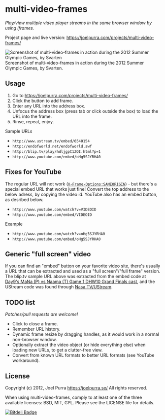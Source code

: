 # multi-video-frames
*Play/view multiple video player streams in the same browser window by using iframes.*

Project page and live version: https://joelpurra.com/projects/multi-video-frames/

<img src="https://joelpurra.com/projects/multi-video-frames/sample-olympic-games-summer-2012.jpg" alt="Screenshot of multi-video-frames in action during the 2012 Summer Olympic Games, by Svarten"  title="Screenshot of multi-video-frames in action during the 2012 Summer Olympic Games, by Svarten" />  
Screenshot of multi-video-frames in action during the 2012 Summer Olympic Games, by Svarten.

## Usage

1. Go to https://joelpurra.com/projects/multi-video-frames/
1. Click the button to add frame.
1. Enter any URL into the address box.
1. Unfocus the address box (press tab or click outside the box) to load the URL into the frame.
1. Rinse, repeat, enjoy.

Sample URLs
* `http://www.ustream.tv/embed/6540154`
* `http://endofworld.net/endofworld.swf`
* `http://blip.tv/play/hdljgpC1ZQI.html?p=1`
* `http://www.youtube.com/embed/oHg5SJYRHA0`

## Fixes for YouTube
The regular URL will not work ([`X-Frame-Options:SAMEORIGIN`](https://google.com/?q=X-Frame-Options:SAMEORIGIN)) - but there's a special embed URL that works just fine! Convert the top address to the below adress, by copying the video id. YouTube also has an embed button, as desribed below.

* `http://www.youtube.com/watch?v=VIDEOID`
* `http://www.youtube.com/embed/VIDEOID`

Example

* `http://www.youtube.com/watch?v=oHg5SJYRHA0`
* `http://www.youtube.com/embed/oHg5SJYRHA0`

## Generic "full screen" video

If you can find an "embed" button on your favorite video site, there's usually a URL that can be extracted and used as a "full screen"/"full frame" version. The blip.tv sample URL above was extracted from the embed code at [Day9's MaNa (P) vs Naama (T) Game 1 DHW10 Grand Finals cast](http://blip.tv/day9tv/mana-p-vs-naama-t-game-1-grand-finals-dreamhack-steelseries-tournament-4463233), and the UStream code was found through [Nasa TV/UStream](http://www.nasa.gov/multimedia/nasatv/ustream.html).

## TODO list
*Patches/pull requests are welcome!*

* Click to close a frame.
* Remember URL history.
* Dynamic frame resize by dragging handles, as it would work in a normal non-browser window.
* Optionally extract the video object (or hide everything else) when loading new URLs, to get a clutter-free view.
* Convert from known URL formats to better URL formats (see YouTube workaround).

## License
Copyright (c) 2012, Joel Purra <https://joelpurra.se/>
All rights reserved.

When using multi-video-frames, comply to at least one of the three available licenses: BSD, MIT, GPL.
Please see the LICENSE file for details.


[![Bitdeli Badge](https://d2weczhvl823v0.cloudfront.net/joelpurra/multi-video-frames/trend.png)](https://bitdeli.com/free "Bitdeli Badge")

